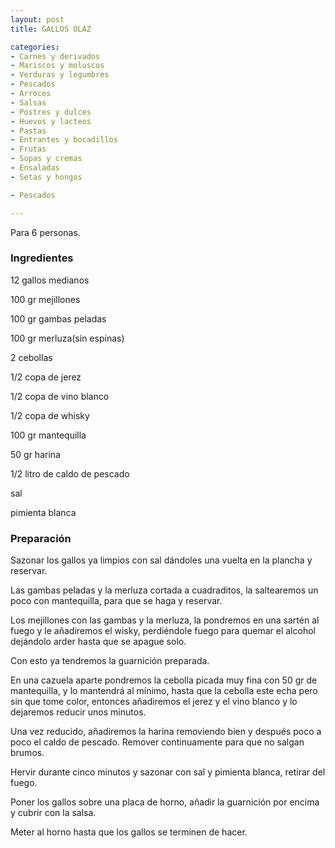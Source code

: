 ```yaml
---
layout: post
title: GALLOS OLAZ

categories:
- Carnes y derivados
- Mariscos y moluscos
- Verduras y legumbres
- Pescados
- Arroces
- Salsas
- Postres y dulces
- Huevos y lacteos
- Pastas
- Entrantes y bocadillos
- Frutas
- Sopas y cremas
- Ensaladas
- Setas y hongos

- Pescados

---
```


Para 6 personas.

<h3>Ingredientes</h3>

12 gallos medianos

100 gr mejillones

100 gr gambas peladas

100 gr merluza(sin espinas)

2 cebollas

1/2 copa de jerez

1/2 copa de vino blanco

1/2 copa de whisky

100 gr mantequilla

50 gr harina

1/2 litro de caldo de pescado

sal

pimienta blanca

<h3>Preparación</h3>

Sazonar los gallos ya limpios con sal dándoles una vuelta en la plancha y reservar.

Las gambas peladas y la merluza cortada a cuadraditos, la saltearemos un poco con mantequilla, para que se haga y reservar.

Los mejillones con las gambas y la merluza, la pondremos en una sartén al fuego y le añadiremos el wisky, perdiéndole fuego para quemar el alcohol dejándolo arder hasta que se apague solo.

Con esto ya tendremos la guarnición preparada.

En una cazuela aparte pondremos la cebolla picada muy fina con 50 gr de mantequilla, y lo mantendrá al mínimo, hasta que la cebolla este echa pero sin que tome color, entonces añadiremos el jerez y el vino blanco y lo dejaremos reducir unos minutos.

Una vez reducido, añadiremos la harina removiendo bien y después poco a poco el caldo de pescado. Remover continuamente para que no salgan brumos.

Hervir durante cinco minutos y sazonar con sal y pimienta blanca, retirar del fuego.

Poner los gallos sobre una placa de horno, añadir la guarnición por encima y cubrir con la salsa.

Meter al horno hasta que los gallos se terminen de hacer.

